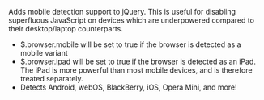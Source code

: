 Adds mobile detection support to jQuery. This is useful for disabling superfluous JavaScript on devices which are underpowered compared to their desktop/laptop counterparts.

- $.browser.mobile will be set to true if the browser is detected as a mobile variant
- $.browser.ipad will be set to true if the browser is detected as an iPad. The iPad is more powerful than most mobile devices, and is therefore treated separately.
- Detects Android, webOS, BlackBerry, iOS, Opera Mini, and more!